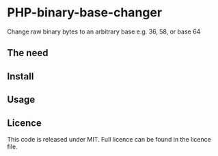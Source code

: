 # PHP-binary-base-changer
Change raw binary bytes to an arbitrary base e.g. 36, 58, or base 64


## The need


## Install


## Usage


## Licence
This code is released under MIT. Full licence can be found in the licence file.
